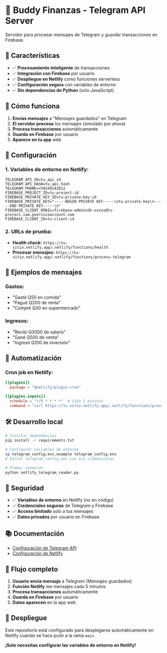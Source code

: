 # 🤖 Buddy Finanzas - Telegram API Server

Servidor para procesar mensajes de Telegram y guardar transacciones en Firebase.

## 🚀 Características

- ✅ **Procesamiento inteligente** de transacciones
- ✅ **Integración con Firebase** por usuario
- ✅ **Despliegue en Netlify** como funciones serverless
- ✅ **Configuración segura** con variables de entorno
- ✅ **Sin dependencias de Python** (solo JavaScript)

## 📱 Cómo funciona

1. **Envías mensajes** a "Mensajes guardados" en Telegram
2. **El servidor procesa** los mensajes (simulado por ahora)
3. **Procesa transacciones** automáticamente
4. **Guarda en Firebase** por usuario
5. **Aparece en tu app** web

## 🔧 Configuración

### 1. Variables de entorno en Netlify:

```
TELEGRAM_API_ID=tu_api_id
TELEGRAM_API_HASH=tu_api_hash
TELEGRAM_PHONE=+50249141812
FIREBASE_PROJECT_ID=tu-project-id
FIREBASE_PRIVATE_KEY_ID=tu-private-key-id
FIREBASE_PRIVATE_KEY="-----BEGIN PRIVATE KEY-----\ntu-private-key\n-----END PRIVATE KEY-----\n"
FIREBASE_CLIENT_EMAIL=firebase-adminsdk-xxxxx@tu-project.iam.gserviceaccount.com
FIREBASE_CLIENT_ID=tu-client-id
```

### 2. URLs de prueba:

- **Health check:** `https://tu-sitio.netlify.app/.netlify/functions/health`
- **Procesar mensajes:** `https://tu-sitio.netlify.app/.netlify/functions/process-telegram`

## 📝 Ejemplos de mensajes

### Gastos:
- "Gasté Q50 en comida"
- "Pagué Q200 de renta"
- "Compré Q30 en supermercado"

### Ingresos:
- "Recibí Q3000 de salario"
- "Gané Q500 de venta"
- "Ingresó Q100 de inversión"

## 🔄 Automatización

### Cron job en Netlify:
```toml
[[plugins]]
  package = "@netlify/plugin-cron"

[[plugins.inputs]]
  schedule = "*/5 * * * *"  # Cada 5 minutos
  command = "curl https://tu-sitio.netlify.app/.netlify/functions/process-telegram"
```

## 🛠️ Desarrollo local

```bash
# Instalar dependencias
pip install -r requirements.txt

# Configurar variables de entorno
cp telegram_config.env.example telegram_config.env
# Editar telegram_config.env con tus credenciales

# Probar conexión
python netlify_telegram_reader.py
```

## 🔐 Seguridad

- ✅ **Variables de entorno** en Netlify (no en código)
- ✅ **Credenciales seguras** de Telegram y Firebase
- ✅ **Acceso limitado** solo a tus mensajes
- ✅ **Datos privados** por usuario en Firebase

## 📚 Documentación

- [Configuración de Telegram API](TELEGRAM_API_SETUP.md)
- [Configuración de Netlify](NETLIFY_SETUP.md)

## 🎯 Flujo completo

1. **Usuario envía mensaje** a Telegram (Mensajes guardados)
2. **Función Netlify** lee mensajes cada 5 minutos
3. **Procesa transacciones** automáticamente
4. **Guarda en Firebase** por usuario
5. **Datos aparecen** en la app web

## 🚀 Despliegue

Este repositorio está configurado para desplegarse automáticamente en Netlify cuando se hace push a la rama `main`.

**¡Solo necesitas configurar las variables de entorno en Netlify!**
